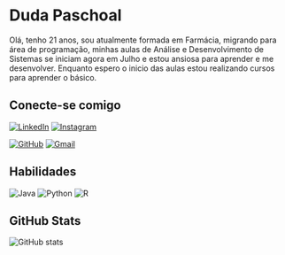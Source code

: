 # Duda Paschoal
Olá, tenho 21 anos, sou atualmente formada em Farmácia, migrando para área de programação, minhas aulas de Análise e Desenvolvimento de Sistemas se iniciam agora em Julho e estou ansiosa para aprender e me desenvolver. Enquanto espero o inicio das aulas estou realizando cursos para aprender o básico. 


## Conecte-se comigo
[![LinkedIn](https://img.shields.io/badge/LinkedIn-0077B5?style=for-the-badge&logo=linkedin&logoColor=pink)](https://www.linkedin.com/in/maria-eduarda-comin-paschoal-96891623a/)
[![Instagram](https://img.shields.io/badge/-Instagram-%23E4405F?style=for-the-badge&logo=instagram&logoColor=pink)](https://www.instagram.com/dudapaschoal6/)

[![GitHub](https://img.shields.io/badge/GitHub-100000?style=for-the-badge&logo=github&logoColor=pink)](https://github.com/DudaPaschoal)
[![Gmail](https://img.shields.io/badge/Gmail-333333?style=for-the-badge&logo=gmail&logoColor=pink)](mailto:dudapaschoal6@gmail.com)
## Habilidades
![Java](https://img.shields.io/badge/java-%23ED8B00.svg?style=for-the-badge&logo=openjdk&logoColor=white)
![Python](https://img.shields.io/badge/python-3670A0?style=for-the-badge&logo=python&logoColor=ffdd54)
![R](https://img.shields.io/badge/R-276DC3?style=for-the-badge&logo=r&logoColor=white)
 
 ## GitHub Stats
 ![GitHub stats](https://github-readme-stats.vercel.app/api?username=DudaPaschoal&theme=jolly&show_icons=true)
